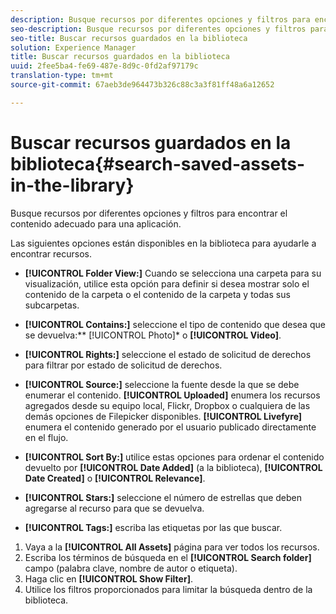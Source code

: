 ```yaml
---
description: Busque recursos por diferentes opciones y filtros para encontrar el contenido adecuado para una aplicación.
seo-description: Busque recursos por diferentes opciones y filtros para encontrar el contenido adecuado para una aplicación.
seo-title: Buscar recursos guardados en la biblioteca
solution: Experience Manager
title: Buscar recursos guardados en la biblioteca
uuid: 2fee5ba4-fe69-487e-8d9c-0fd2af97179c
translation-type: tm+mt
source-git-commit: 67aeb3de964473b326c88c3a3f81ff48a6a12652

---
```



# Buscar recursos guardados en la biblioteca{#search-saved-assets-in-the-library}

Busque recursos por diferentes opciones y filtros para encontrar el contenido adecuado para una aplicación.

Las siguientes opciones están disponibles en la biblioteca para ayudarle a encontrar recursos.

* **[!UICONTROL Folder View:]** Cuando se selecciona una carpeta para su visualización, utilice esta opción para definir si desea mostrar solo el contenido de la carpeta o el contenido de la carpeta y todas sus subcarpetas.
* **[!UICONTROL Contains:]** seleccione el tipo de contenido que desea que se devuelva:** [!UICONTROL Photo]* o **[!UICONTROL Video]**.

* **[!UICONTROL Rights:]** seleccione el estado de solicitud de derechos para filtrar por estado de solicitud de derechos.
* **[!UICONTROL Source:]** seleccione la fuente desde la que se debe enumerar el contenido. **[!UICONTROL Uploaded]** enumera los recursos agregados desde su equipo local, Flickr, Dropbox o cualquiera de las demás opciones de Filepicker disponibles. **[!UICONTROL Livefyre]** enumera el contenido generado por el usuario publicado directamente en el flujo.

* **[!UICONTROL Sort By:]** utilice estas opciones para ordenar el contenido devuelto por **[!UICONTROL Date Added]** (a la biblioteca), **[!UICONTROL Date Created]** o **[!UICONTROL Relevance]**.

* **[!UICONTROL Stars:]** seleccione el número de estrellas que deben agregarse al recurso para que se devuelva.
* **[!UICONTROL Tags:]** escriba las etiquetas por las que buscar.

1. Vaya a la **[!UICONTROL All Assets]** página para ver todos los recursos.
1. Escriba los términos de búsqueda en el **[!UICONTROL Search folder]** campo (palabra clave, nombre de autor o etiqueta).
1. Haga clic en **[!UICONTROL Show Filter]**.
1. Utilice los filtros proporcionados para limitar la búsqueda dentro de la biblioteca.
